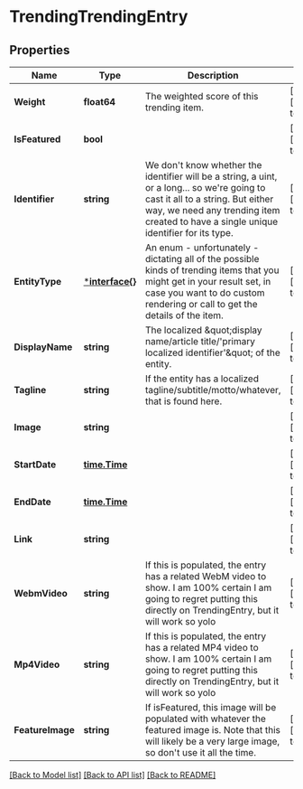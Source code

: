 # TrendingTrendingEntry

## Properties
Name | Type | Description | Notes
------------ | ------------- | ------------- | -------------
**Weight** | **float64** | The weighted score of this trending item. | [optional] [default to null]
**IsFeatured** | **bool** |  | [optional] [default to null]
**Identifier** | **string** | We don&#39;t know whether the identifier will be a string, a uint, or a long... so we&#39;re going to cast it all to a string. But either way, we need any trending item created to have a single unique identifier for its type. | [optional] [default to null]
**EntityType** | [***interface{}**](interface{}.md) | An enum - unfortunately - dictating all of the possible kinds of trending items that you might get in your result set, in case you want to do custom rendering or call to get the details of the item. | [optional] [default to null]
**DisplayName** | **string** | The localized \&quot;display name/article title/&#39;primary localized identifier&#39;\&quot; of the entity. | [optional] [default to null]
**Tagline** | **string** | If the entity has a localized tagline/subtitle/motto/whatever, that is found here. | [optional] [default to null]
**Image** | **string** |  | [optional] [default to null]
**StartDate** | [**time.Time**](time.Time.md) |  | [optional] [default to null]
**EndDate** | [**time.Time**](time.Time.md) |  | [optional] [default to null]
**Link** | **string** |  | [optional] [default to null]
**WebmVideo** | **string** | If this is populated, the entry has a related WebM video to show. I am 100% certain I am going to regret putting this directly on TrendingEntry, but it will work so yolo | [optional] [default to null]
**Mp4Video** | **string** | If this is populated, the entry has a related MP4 video to show. I am 100% certain I am going to regret putting this directly on TrendingEntry, but it will work so yolo | [optional] [default to null]
**FeatureImage** | **string** | If isFeatured, this image will be populated with whatever the featured image is. Note that this will likely be a very large image, so don&#39;t use it all the time. | [optional] [default to null]

[[Back to Model list]](../README.md#documentation-for-models) [[Back to API list]](../README.md#documentation-for-api-endpoints) [[Back to README]](../README.md)


